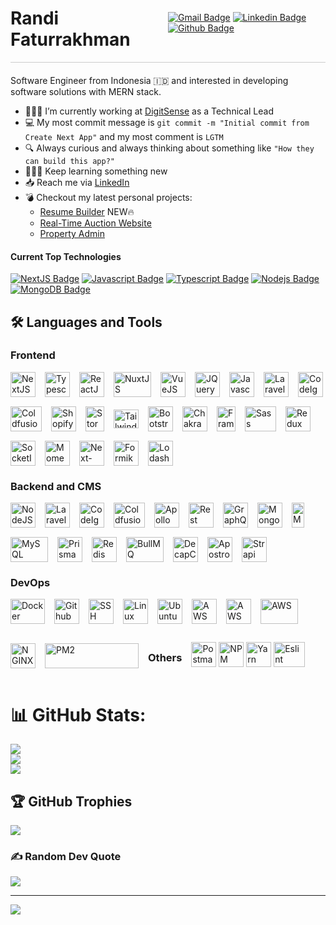 <div style="display: flex; justify-content: space-between;align-items: center;border-bottom: solid 1px #ccc;margin-bottom: 20px">
  <div style="flex: 1; ">
    <!-- Your content for the first flex item goes here -->
    <h1 style="border:none;">Randi Faturrakhman</h1>
  </div>
  <div style="flex: 1; ">

[![Gmail Badge](https://img.shields.io/badge/-randifaturrakhman09@gmail.com-c14438?style=flat&logo=Gmail&logoColor=white&link=mailto:randifaturrakhman09@gmail.com)](mailto:randifaturrakhman09@gmail.com) 
[![Linkedin Badge](https://img.shields.io/badge/-Randi_Faturrakhman-0072b1?style=flat&logo=Linkedin&logoColor=white&link=https://www.linkedin.com/in/randi-faturrakhman/)](https://www.linkedin.com/in/randi-faturrakhman/)  [![Github Badge](https://img.shields.io/badge/-randidev-grey?style=flat&logo=github&logoColor=white&link=https://github.com/randidev/)](https://www.github.com/randidev/)

  </div>
</div>

<p align='left'>Software Engineer from Indonesia 🇮🇩 and interested in developing software solutions with MERN stack.</p>

- 👨🏼‍💻 I’m currently working at [DigitSense](https://www.digit-sense.com/about-us) as a Technical Lead
- 💻 My most commit message is `git commit -m "Initial commit from Create Next App"` and my most comment is `LGTM`
- 🔍 Always curious and always thinking about something like `"How they can build this app?"`
- 👨🏼‍🎓 Keep learning something new
- 📥 Reach me via [LinkedIn](https://www.linkedin.com/in/randi-faturrakhman)
- 💣 Checkout my latest personal projects:
  - [Resume Builder](https://cv-builder-alpha-wine.vercel.app/) NEW🔥
  - [Real-Time Auction Website](https://auction.randi-faturrakhman.dev)
  - [Property Admin](https://property-admin-gray.vercel.app)

#### Current Top Technologies
[![NextJS Badge](https://img.shields.io/badge/-Next.js-white?style=for-the-badge&labelColor=black&logo=next.js&logoColor=white)](#) [![Javascript Badge](https://img.shields.io/badge/-Javascript-F0DB4F?style=for-the-badge&labelColor=black&logo=javascript&logoColor=F0DB4F)](#) [![Typescript Badge](https://img.shields.io/badge/-Typescript-007acc?style=for-the-badge&labelColor=black&logo=typescript&logoColor=007acc)](#) [![Nodejs Badge](https://img.shields.io/badge/-Nodejs-3C873A?style=for-the-badge&labelColor=black&logo=node.js&logoColor=3C873A)](#) [![MongoDB Badge](https://img.shields.io/badge/-MongoDB-black?style=for-the-badge&labelColor=black&logo=mongodb&color=3C873A)](#) 


## 🛠 Languages and Tools
### Frontend
<div style="display: flex; align-items: center; gap: 15px; flex-wrap: wrap;">
<!-- NEXTJS -->
<a target="_blank" href="https://nextjs.org/"><img src="https://static-00.iconduck.com/assets.00/next-js-icon-512x512-zuauazrk.png" width="40" height="40" alt="NextJS" title="NextJS" /></a> 
<!-- Typescript -->
<a target="_blank" href="https://www.typescriptlang.org/"><img src="https://static-00.iconduck.com/assets.00/file-type-typescript-official-icon-512x512-873ff1r9.png" width="40" height="40" alt="Typescript" title="Typescript" /></a>
<!-- React -->
<a target="_blank" href="https://react.dev/"><img src="https://static-00.iconduck.com/assets.00/react-icon-512x456-2ynx529a.png" width="40" height="40" alt="ReactJS" title="ReactJS" /></a>
<!-- Nuxt -->
<a target="_blank" href="https://nuxt.com/"><img src="https://static-00.iconduck.com/assets.00/nuxtjs-icon-512x343-16hzp9e7.png" width="60" height="40" alt="NuxtJS" title="NuxtJS" /></a>
<!-- Vue -->
<a target="_blank" href="https://vuejs.org/"><img src="https://static-00.iconduck.com/assets.00/vue-icon-512x442-q8uxz5az.png" width="40" height="40" alt="VueJS" title="VueJS" /></a>
<!-- JQuery -->
<a target="_blank" href="https://jqueryscript.net/"><img src="https://static-00.iconduck.com/assets.00/jquery-plain-wordmark-icon-483x512-yywtsb5w.png" width="40" height="40" alt="JQuery" title="JQuery" /></a>
<!-- Javascript -->
<a target="_blank" href="https://developer.mozilla.org/en-US/docs/Web/JavaScript"><img src="https://static-00.iconduck.com/assets.00/javascript-icon-512x512-34hjwczx.png" width="40" height="40" alt="Javascript" title="Javascript" /></a>
<!-- Laravel -->
<a target="_blank" href="https://laravel.com/"><img src="https://static-00.iconduck.com/assets.00/laravel-icon-497x512-uwybstke.png" width="40" height="40" alt="Laravel" title="Laravel" /></a>
<!-- CodeIgniter -->
<a target="_blank" href="https://codeigniter.com/"><img src="https://static-00.iconduck.com/assets.00/codeigniter-plain-wordmark-icon-432x512-lvzf6id0.png" width="40" height="40" alt="CodeIgniter" title="CodeIgniter" /></a>
<!-- Coldfusion -->
<a target="_blank" href="https://www.adobe.com/products/coldfusion-family.html"><img src="https://static-00.iconduck.com/assets.00/coldfusion-icon-512x387-we407xqy.png" width="50" height="40" alt="Coldfusion" title="Coldfusion" /></a>
<!-- Coldfusion -->
<a target="_blank" href="https://shopify.com/"><img src="https://static-00.iconduck.com/assets.00/shopify-icon-449x512-vbv1g95p.png" width="40" height="40" alt="Shopify Liquid" title="Shopify Liquid" /></a>
<!-- Storybook -->
<a target="_blank" href="https://storybook.js.org"><img src="https://static-00.iconduck.com/assets.00/storybook-icon-icon-412x512-341bo8r1.png" width="30" height="40" alt="Storybook" title="Storybook" /></a>
<!-- Tailwind CSS -->
<a target="_blank" href="https://tailwindcss.com/"><img src="https://static-00.iconduck.com/assets.00/file-type-tailwind-icon-512x307-l0anq79h.png" width="40" height="30" alt="TailwindCSS" title="Tailwind CSS" /></a>
<!-- Bootstrap CSS -->
<a target="_blank" href="https://getbootstrap.com"><img src="https://static-00.iconduck.com/assets.00/bootstrap-icon-512x512-f3dudm5z.png" width="40" height="40" alt="Bootstrap" title="Boostrap" /></a>
<!-- Chakra UI -->
<a target="_blank" href="https://chakra-ui.com"><img src="https://chakra-ui.com/favicon.png" width="40" height="40" alt="ChakraUI" title="Chakra UI" /></a>
<!-- Framer Motion -->
<a target="_blank" href="https://www.framer.com/motion/"><img src="https://static-00.iconduck.com/assets.00/framer-icon-342x512-hxwmnrv7.png" width="30" height="40" alt="Framer Motion" title="Framer Motion" /></a>
<!-- SASS -->
<a target="_blank" href="https://sass-lang.com"><img src="https://static-00.iconduck.com/assets.00/file-type-sass-icon-512x384-8hcyam61.png" width="50" height="40" alt="Sass" title="Sass" /></a>
<!-- Redux -->
<a target="_blank" href="https://redux.js.org/"><img src="https://static-00.iconduck.com/assets.00/redux-original-icon-512x487-gnglwkuf.png" width="40" height="40" alt="Redux" title="Redux" /></a>
<!-- SocketIO -->
<a target="_blank" href="https://socket.io/"><img src="https://static-00.iconduck.com/assets.00/socket-io-icon-512x511-a5nowiqo.png" width="40" height="40" alt="SocketIO" title="SocketIO" /></a>
<!-- MomentJS -->
<a target="_blank" href="https://momentjs.com/docs/#/displaying/"><img src="https://static-00.iconduck.com/assets.00/moment-js-icon-512x512-lezm7xw5.png" width="40" height="40" alt="Moment.JS" title="Moment.JS" /></a>
<!-- NextAuth -->
<a target="_blank" href="https://next-auth.js.org/"><img src="https://next-auth.js.org/img/favicon.ico" width="40" height="40" alt="Next-Auth" title="Next-Auth" /></a>
<!-- Formik -->
<a target="_blank" href="https://formik.org"><img src="https://static-00.iconduck.com/assets.00/formik-icon-512x512-se1fegy1.png" width="40" height="40" alt="Formik" title="Formik" /></a>
<!-- Lodash -->
<a target="_blank" href="https://lodash.com/"><img src="https://static-00.iconduck.com/assets.00/lodash-icon-512x467-pa72bxtz.png" width="40" height="40" alt="Lodash" title="Lodash" /></a>
</div>

### Backend and CMS

<div style="display: flex; align-items: center; gap: 15px; flex-wrap: wrap;">
<!-- NodeJS -->
<a target="_blank" href="https://nodejs.org/en/"><img src="https://static-00.iconduck.com/assets.00/nodejs-icon-449x512-ug3yl6jg.png" width="40" height="40" alt="NodeJS" title="NodeJS" /></a> <!-- Laravel --> <a target="_blank" href="https://laravel.com/"><img src="https://static-00.iconduck.com/assets.00/laravel-icon-497x512-uwybstke.png" width="40" height="40" alt="Laravel" title="Laravel" /></a> <!-- CodeIgniter --> <a target="_blank" href="https://codeigniter.com/"><img src="https://static-00.iconduck.com/assets.00/codeigniter-plain-wordmark-icon-432x512-lvzf6id0.png" width="40" height="40" alt="CodeIgniter" title="CodeIgniter" /></a> <!-- Coldfusion --> <a target="_blank" href="https://www.adobe.com/products/coldfusion-family.html"><img src="https://static-00.iconduck.com/assets.00/coldfusion-icon-512x387-we407xqy.png" width="50" height="40" alt="Coldfusion" title="Coldfusion" /></a> <!-- Apollo --> <a target="_blank" href="https://www.apollographql.com/"><img src="https://static-00.iconduck.com/assets.00/apollo-icon-512x512-xs5t5onq.png" width="40" height="40" alt="Apollo" title="Apollo" /></a> <!-- Rest API --> <a target="_blank" href="https://restfulapi.net/"><img src="https://static-00.iconduck.com/assets.00/file-type-rest-icon-502x512-s346gvt4.png" width="40" height="40" alt="Rest API" title="Rest API" /></a> <!-- GraphQL --> <a target="_blank" href="https://graphql.org"><img src="https://static-00.iconduck.com/assets.00/graphql-icon-455x512-ta4hbnli.png" width="40" height="40" alt="GraphQL" title="GraphQL" /></a> <!-- Mongoose --> <a target="_blank" href="https://mongoosejs.com/"><img src="https://mongoosejs.com/docs/images/favicon/android-icon-192x192.png" width="40" height="40" alt="Mongoose" title="Mongoose" /></a> <!-- MongoDB --> <a target="_blank" href="https://www.mongodb.com"><img src="https://static-00.iconduck.com/assets.00/mongodb-original-icon-231x512-40yhdalb.png" width="20" height="40" alt="MongoDB" title="MongoDB" /></a> <!-- MySQL --> <a target="_blank" href="https://www.mysql.com/"><img src="https://static-00.iconduck.com/assets.00/mysql-original-wordmark-icon-512x266-a48lsirx.png" width="60" height="40" alt="MySQL" title="MySQL" /></a> <!-- Prisma --> <a target="_blank" href="https://www.prisma.io"><img src="https://static-00.iconduck.com/assets.00/file-type-light-prisma-icon-421x512-dyti4uie.png" width="40" height="40" alt="Prisma" title="Prisma" /></a> <!-- Redis --> <a target="_blank" href="https://redis.io/"><img src="https://static-00.iconduck.com/assets.00/redis-icon-512x439-zu7nvjyh.png" width="40" height="40" alt="Redis" title="Redis" /></a> <!-- Bull MQ --> <a target="_blank" href="https://docs.bullmq.io/"><img src="https://www.gitbook.com/cdn-cgi/image/width=36,dpr=2,height=36,fit=contain,format=auto/https%3A%2F%2F876297641-files.gitbook.io%2F~%2Ffiles%2Fv0%2Fb%2Fgitbook-x-prod.appspot.com%2Fo%2Fspaces%252F-LUuDmt_xXMfG66Rn1GA%252Ficon%252FHOq80FSJicAlE4bVptC9%252Fbull.png%3Falt%3Dmedia%26token%3D10a2ba71-db1f-4d5c-8787-3dbedc8dd3ce" width="60" height="40" alt="BullMQ" title="BullMQ" /></a> <!-- NetlifyCMS --> <a target="_blank" href="https://decapcms.org/"><img src="https://decapcms.org/img/favicon/favicon-32x32.png" width="40" height="40" alt="DecapCMS (NetlifyCMS)" title="DecapCMS (NetlifyCMS)" /></a> <!-- ApostropheCMS --> <a target="_blank" href="https://apostrophecms.com"><img src="https://apostrophecms.com/uploads/favicons/favicon-180.png" width="40" height="40" alt="ApostropheCMS" title="ApostropheCMS" /></a> <!-- Strapi --> <a target="_blank" href="https://strapi.io"><img src="https://static-00.iconduck.com/assets.00/strapi-icon-512x505-3hl7a1v3.png" width="40" height="40" alt="Strapi" title="Strapi" /></a>
</div>

### DevOps
<div style="display: flex; align-items: center; gap: 15px; flex-wrap: wrap;">
<!-- Docker -->
<a target="_blank" href="http://docker.com/"><img src="https://static-00.iconduck.com/assets.00/docker-icon-512x370-5593ilur.png" width="55" height="40" alt="Docker" title="Docker" /></a> <!-- Github Actions --> <a target="_blank" href="https://github.com/features/actions"><img src="https://static-00.iconduck.com/assets.00/github-icon-512x489-i96zunkj.png" width="40" height="40" alt="Github Actions" title="Github Actions" /></a> <!-- SSH --> <a target="_blank" href="https://github.com/features/actions"><img src="https://static-00.iconduck.com/assets.00/ssh-icon-512x512-27prlr1p.png" width="40" height="40" alt="SSH" title="SSH" /></a> <!-- Link --> <a target="_blank" href="https://www.linux.org/"><img src="https://static-00.iconduck.com/assets.00/linux-icon-439x512-rnhe78x0.png" width="40" height="40" alt="Linux" title="Linux" /></a> <!-- Ubuntu --> <a target="_blank" href="https://ubuntu.com/"><img src="https://static-00.iconduck.com/assets.00/ubuntu-inverse-icon-512x512-ddgcfupp.png" width="40" height="40" alt="Ubuntu" title="Ubuntu" /></a> <!-- AWS Lightsail --> <a target="_blank" href="https://aws.amazon.com/id/lightsail/"><img src="https://d34478bzukvagl.cloudfront.net/icon/7177e919b32ad97825f95e902595014b-1594766d92813b5baeb706c453f91de0.svg" width="40" height="40" alt="AWS Lightsail" title="AWS Lightsail" /></a> <!-- AWS Route 53 --> <a target="_blank" href="https://aws.amazon.com/id/route53/"><img src="https://d2q66yyjeovezo.cloudfront.net/icon/f5d2c00d40914bff4f82f29f9ef768bc-53a84099cf556710383a52b4612a8612.svg" width="40" height="40" alt="AWS Route 53" title="AWS Route 53" /></a> <!-- AWS --> <a target="_blank" href="https://aws.amazon.com/id/"><img src="https://static-00.iconduck.com/assets.00/aws-icon-512x306-hz71jncq.png" width="60" height="40" alt="AWS" title="AWS" /></a> <!-- NGINX --> <a target="_blank" href="https://www.nginx.com/"><img src="https://static-00.iconduck.com/assets.00/file-type-nginx-icon-449x512-1lfsrxx4.png" width="40" height="40" alt="NGINX" title="NGINX" /></a> <!-- PM2 --> <a target="_blank" href="https://pm2.keymetrics.io/"><img src="https://static-00.iconduck.com/assets.00/pm2-icon-512x88-utmfqfjt.png" width="150" height="40" alt="PM2" title="PM2" /></a>


### Others
<!-- Postman -->
<a target="_blank" href="https://postman.com"><img src="https://static-00.iconduck.com/assets.00/postman-icon-497x512-beb7sy75.png" width="40" height="40" alt="Postman" title="Postman" /></a> <!-- NPM -->
<a target="_blank" href="https://www.npmjs.com"><img src="https://static-00.iconduck.com/assets.00/npm-icon-512x512-qtfdrf37.png" width="40" height="40" alt="NPM" title="NPM" /></a> <!-- Yarn -->
<a target="_blank" href="https://yarnpkg.com/"><img src="https://static-00.iconduck.com/assets.00/yarn-icon-512x512-u95a498g.png" width="40" height="40" alt="Yarn" title="Yarn" /></a> <!-- Eslint -->
<a target="_blank" href="https://eslint.org/"><img src="https://static-00.iconduck.com/assets.00/eslint-icon-512x450-nnbg6ys3.png" width="50" height="40" alt="Eslint" title="Eslint" /></a>

</div>

# 📊 GitHub Stats:
![](https://github-readme-stats.vercel.app/api?username=randidev&theme=dark&hide_border=false&include_all_commits=true&count_private=true)<br/>
![](https://github-readme-streak-stats.herokuapp.com/?user=randidev&theme=dark&hide_border=false)<br/>
![](https://github-readme-stats.vercel.app/api/top-langs/?username=randidev&theme=dark&hide_border=false&include_all_commits=true&count_private=true&layout=compact)

## 🏆 GitHub Trophies
![](https://github-profile-trophy.vercel.app/?username=randidev&theme=radical&no-frame=false&no-bg=true&margin-w=4)

### ✍️ Random Dev Quote
![](https://quotes-github-readme.vercel.app/api?type=horizontal&theme=radical)

---
[![](https://visitcount.itsvg.in/api?id=randidev&icon=0&color=0)](https://visitcount.itsvg.in)

<!-- Proudly created with GPRM ( https://gprm.itsvg.in ) -->
